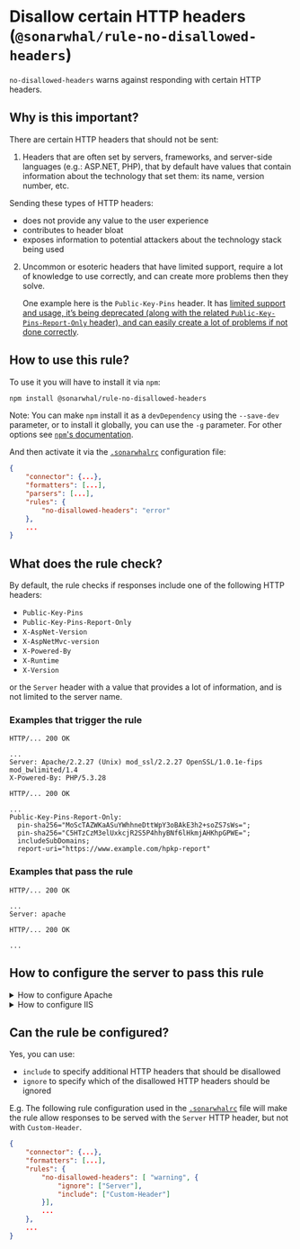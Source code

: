 # Disallow certain HTTP headers (`@sonarwhal/rule-no-disallowed-headers`)

`no-disallowed-headers` warns against responding with certain HTTP
headers.

## Why is this important?

There are certain HTTP headers that should not be sent:

1) Headers that are often set by servers, frameworks, and server-side
languages (e.g.: ASP.NET, PHP), that by default have values that
contain information about the technology that set them: its name,
version number, etc.

Sending these types of HTTP headers:

* does not provide any value to the user experience
* contributes to header bloat
* exposes information to potential attackers about
  the technology stack being used

2) Uncommon or esoteric headers that have limited support, require
a lot of knowledge to use correctly, and can create more problems then
they solve.

   One example here is the `Public-Key-Pins` header. It has [limited
support and usage, it’s being deprecated (along with the related
`Public-Key-Pins-Report-Only` header), and can easily create a lot
of problems if not done correctly][hpkp deprecation].

## How to use this rule?

To use it you will have to install it via `npm`:

```bash
npm install @sonarwhal/rule-no-disallowed-headers
```

Note: You can make `npm` install it as a `devDependency` using the `--save-dev`
parameter, or to install it globally, you can use the `-g` parameter. For
other options see
[`npm`'s documentation](https://docs.npmjs.com/cli/install).

And then activate it via the [`.sonarwhalrc`][sonarwhalrc]
configuration file:

```json
{
    "connector": {...},
    "formatters": [...],
    "parsers": [...],
    "rules": {
        "no-disallowed-headers": "error"
    },
    ...
}
```

## What does the rule check?

By default, the rule checks if responses include one of the following
HTTP headers:

* `Public-Key-Pins`
* `Public-Key-Pins-Report-Only`
* `X-AspNet-Version`
* `X-AspNetMvc-version`
* `X-Powered-By`
* `X-Runtime`
* `X-Version`

or the `Server` header with a value that provides a lot of information,
and is not limited to the server name.

### Examples that **trigger** the rule

```text
HTTP/... 200 OK

...
Server: Apache/2.2.27 (Unix) mod_ssl/2.2.27 OpenSSL/1.0.1e-fips mod_bwlimited/1.4
X-Powered-By: PHP/5.3.28
```

```text
HTTP/... 200 OK

...
Public-Key-Pins-Report-Only:
  pin-sha256="MoScTAZWKaASuYWhhneDttWpY3oBAkE3h2+soZS7sWs=";
  pin-sha256="C5HTzCzM3elUxkcjR2S5P4hhyBNf6lHkmjAHKhpGPWE=";
  includeSubDomains;
  report-uri="https://www.example.com/hpkp-report"
```

### Examples that **pass** the rule

```text
HTTP/... 200 OK

...
Server: apache
```

```text
HTTP/... 200 OK

...
```

## How to configure the server to pass this rule

<!-- markdownlint-disable MD033 -->
<details><summary>How to configure Apache</summary>

If the headers are sent, in most cases, to make Apache stop sending
them requires just removing the configurations that tells Apache to
add them (e.g. for the `X-UA-Compatible` header, that would be mean
removing something such as `Header set X-UA-Compatible "IE=edge"`).
However, if the headers are added from somewhere in the stack (e.g.:
the framework level, language level such as PHP, etc.), and that cannot
be changed, you can try to remove them at the `Apache` level, using
the following:

```apache
<IfModule mod_headers.c>
    Header unset Public-Key-Pins
    Header unset Public-Key-Pins-Report-Only
    Header unset X-AspNet-Version
    Header unset X-AspNetMvc-version
    Header unset X-Powered-By`
    Header unset X-Runtime
    Header unset X-Version
</IfModule>
```

When it comes to the `Server` header, by default, [Apache does not
allow removing it](https://bz.apache.org/bugzilla/show_bug.cgi?id=40026)
(the only way to do that is by using an external module). However,
Apache can be configured using the [`ServerTokens` directive][servertokens]
to provide less information thought the `Server` header.

Note: The following snippet will only work in the main Apache
configuration file, so don't try to include it in a `.htaccess` file!

```apache
# Prevent Apache from sending in the `Server` response header its
# exact version number, the description of the generic OS-type or
# information about its compiled-in modules.
#
# https://httpd.apache.org/docs/current/mod/core.html#servertokens

ServerTokens Prod
```

Note that:

* The above snippets works with Apache `v2.4.0+`, but you need to have
  [`mod_headers`][mod_headers] [enabled][how to enable apache modules]
  in order for them to take effect.

* If you have access to the [main Apache configuration file][main
  apache conf file] (usually called `httpd.conf`), you should add
  the logic in, for example, a [`<Directory>`][apache directory]
  section in that file. This is usually the recommended way as
  [using `.htaccess` files slows down][htaccess is slow] Apache!

  If you don't have access to the main configuration file (quite
  common with hosting services), just add the first snippets in a
  `.htaccess` file in the root of the web site/app.

</details>
<details><summary>How to configure IIS</summary>

To add or remove headers on IIS, you can use the
[`<customHeader> element`][customheader] and `<remove>/<add>`
depending on what you need.

The following snippet will remove the headers from all responses:

```xml
<configuration>
     <system.webServer>
        <httpProtocol>
             <customHeaders>
                <remove name="Public-Key-Pins"/>
                <remove name="Public-Key-Pins-Report-Only"/>
                <remove name="X-Powered-By"/>
                <remove name="X-Runtime"/>
                <remove name="X-Version"/>
             </customHeaders>
         </httpProtocol>
    </system.webServer>
    <system.web>
        <!-- X-AspNet-Version, only needed if running an AspNet app -->
        <httpRuntime enableVersionHeader="false" />
    </system.web>
</configuration>
```

To remove the header `X-AspNetMvc-version`, open your `Global.asax` file
and add the following to your `Application_Start` event:

```c#
MvcHandler.DisableMvcResponseHeader = true;
```

Removing the `Server` header is a bit more complicated and changes
depending on the version.

In IIS 10.0 you can remove it using the [`removeServerHeader` attribute of `requestFiltering`][requestfiltering]:

```xml
<configuration>
     <system.webServer>
        <security>
            <requestFiltering removeServerHeader ="true" />
        </security>
    </system.webServer>
</configuration>
```

For previous versions of IIS (7.0-8.5) you can use the following:

```xml
<configuration>
     <system.webServer>
        <rewrite>
            <outboundRules rewriteBeforeCache="true">
                <rule name="Remove Server header">
                    <match serverVariable="RESPONSE_Server" pattern=".+" />
                    <action type="Rewrite" value="" />
                </rule>
            </outboundRules>
        </rewrite>
    </system.webServer>
</configuration>
```

The above snippet will use a [`URL rewrite`][url rewrite] rule to remove
the `Server` header from any request that contains it.

</details>

<!-- markdownlint-enable MD033 -->

## Can the rule be configured?

Yes, you can use:

* `include` to specify additional HTTP headers that should
  be disallowed
* `ignore` to specify which of the disallowed HTTP headers
  should be ignored

E.g. The following rule configuration used in the [`.sonarwhalrc`][sonarwhalrc]
file will make the rule allow responses to be served with the `Server`
HTTP header, but not with `Custom-Header`.

```json
{
    "connector": {...},
    "formatters": [...],
    "rules": {
        "no-disallowed-headers": [ "warning", {
            "ignore": ["Server"],
            "include": ["Custom-Header"]
        }],
        ...
    },
    ...
}
```

<!-- Link labels: -->

[hpkp deprecation]: https://groups.google.com/a/chromium.org/forum/#!msg/blink-dev/he9tr7p3rZ8/eNMwKPmUBAAJ
[sonarwhalrc]: https://sonarwhal.com/docs/user-guide/further-configuration/sonarwhalrc-formats/

<!-- Apache links -->

[apache directory]: https://httpd.apache.org/docs/current/mod/core.html#directory
[how to enable apache modules]: https://github.com/h5bp/server-configs-apache/wiki/How-to-enable-Apache-modules
[htaccess is slow]: https://httpd.apache.org/docs/current/howto/htaccess.html#when
[main apache conf file]: https://httpd.apache.org/docs/current/configuring.html#main
[mod_headers]: https://httpd.apache.org/docs/current/mod/mod_headers.html
[servertokens]: https://httpd.apache.org/docs/current/mod/core.html#servertokens

<!-- IIS links -->

[customheader]: https://docs.microsoft.com/en-us/iis/configuration/system.webserver/httpprotocol/customheaders/
[request filtering]: https://docs.microsoft.com/en-us/iis/configuration/system.webserver/security/requestfiltering/#new-in-iis-100
[url rewrite]: https://docs.microsoft.com/en-us/iis/extensions/url-rewrite-module/using-the-url-rewrite-module
